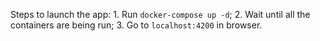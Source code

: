 Steps to launch the app:
    1. Run `docker-compose up -d`;
    2. Wait until all the containers are being run;
    3. Go to `localhost:4200` in browser.